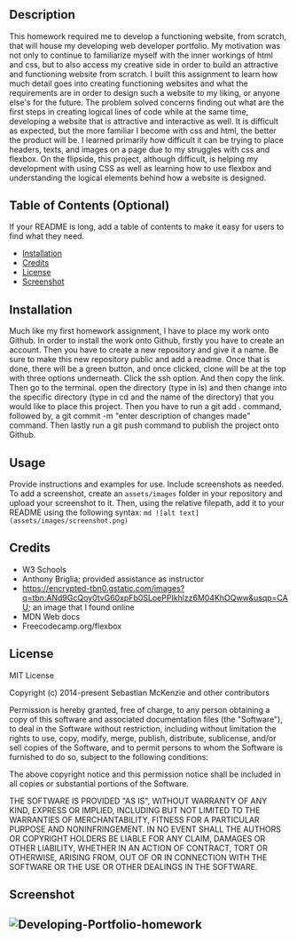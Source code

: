 # <Developing-Portfolio-homework>
## Description
This homework required me to develop a functioning website, from scratch, that will house my developing web developer portfolio. My motivation was not only to continue to familiarize myself with the inner workings of html and css, but to also access my creative side in order to build an attractive and functioning website from scratch. I built this assignment to learn how much detail goes into creating functioning websites and what the requirements are in order to design such a website to my liking, or anyone else's for the future. The problem solved concerns finding out what are the first steps in creating logical lines of code while at the same time, developing a website that is attractive and interactive as well. It is difficult as expected, but the more familiar I become with css and html, the better the product will be. I learned primarily how difficult it can be trying to place headers, texts, and images on a page due to my struggles with css and flexbox. On the flipside, this project, although difficult, is helping my development with using CSS as well as learning how to use flexbox and understanding the logical elements behind how a website is designed.
## Table of Contents (Optional)
If your README is long, add a table of contents to make it easy for users to find what they need.
- [Installation](#installation)
- [Credits](#credits)
- [License](#license)
- [Screenshot](#screenshot)
## Installation
Much like my first homework assignment, I have to place my work onto Github. In order to install the work onto Github, firstly you have to create an account. Then you have to create a new repository and give it a name. Be sure to make this new repository public and add a readme. Once that is done, there will be a green button, and once clicked, clone will be at the top with three options underneath. Click the ssh option. And then copy the link. Then go to the terminal. open the directory (type in ls) and then change into the specific directory (type in cd and the name of the directory) that you would like to place this project. Then you have to run a git add . command, followed by, a git commit -m "enter description of changes made" command. Then lastly run a git push command to publish the project onto Github.
## Usage
Provide instructions and examples for use. Include screenshots as needed.
To add a screenshot, create an `assets/images` folder in your repository and upload your screenshot to it. Then, using the relative filepath, add it to your README using the following syntax:
    ```md
    ![alt text](assets/images/screenshot.png)
    ```
## Credits
- W3 Schools 
- Anthony Briglia; provided assistance as instructor 
- https://encrypted-tbn0.gstatic.com/images?q=tbn:ANd9GcQoy0tvG60xpFb0SLoePPIkhlzz6M04KhOQww&usqp=CAU; an image that I found online 
- MDN Web docs 
- Freecodecamp.org/flexbox 

## License
MIT License

Copyright (c) 2014-present Sebastian McKenzie and other contributors

Permission is hereby granted, free of charge, to any person obtaining
a copy of this software and associated documentation files (the
"Software"), to deal in the Software without restriction, including
without limitation the rights to use, copy, modify, merge, publish,
distribute, sublicense, and/or sell copies of the Software, and to
permit persons to whom the Software is furnished to do so, subject to
the following conditions:

The above copyright notice and this permission notice shall be
included in all copies or substantial portions of the Software.

THE SOFTWARE IS PROVIDED "AS IS", WITHOUT WARRANTY OF ANY KIND,
EXPRESS OR IMPLIED, INCLUDING BUT NOT LIMITED TO THE WARRANTIES OF
MERCHANTABILITY, FITNESS FOR A PARTICULAR PURPOSE AND
NONINFRINGEMENT. IN NO EVENT SHALL THE AUTHORS OR COPYRIGHT HOLDERS BE
LIABLE FOR ANY CLAIM, DAMAGES OR OTHER LIABILITY, WHETHER IN AN ACTION
OF CONTRACT, TORT OR OTHERWISE, ARISING FROM, OUT OF OR IN CONNECTION
WITH THE SOFTWARE OR THE USE OR OTHER DEALINGS IN THE SOFTWARE.

## Screenshot 
![Developing-Portfolio-homework](https://user-images.githubusercontent.com/76064980/111099523-10101500-851c-11eb-82ca-99fffd7e2022.png)
---
















































